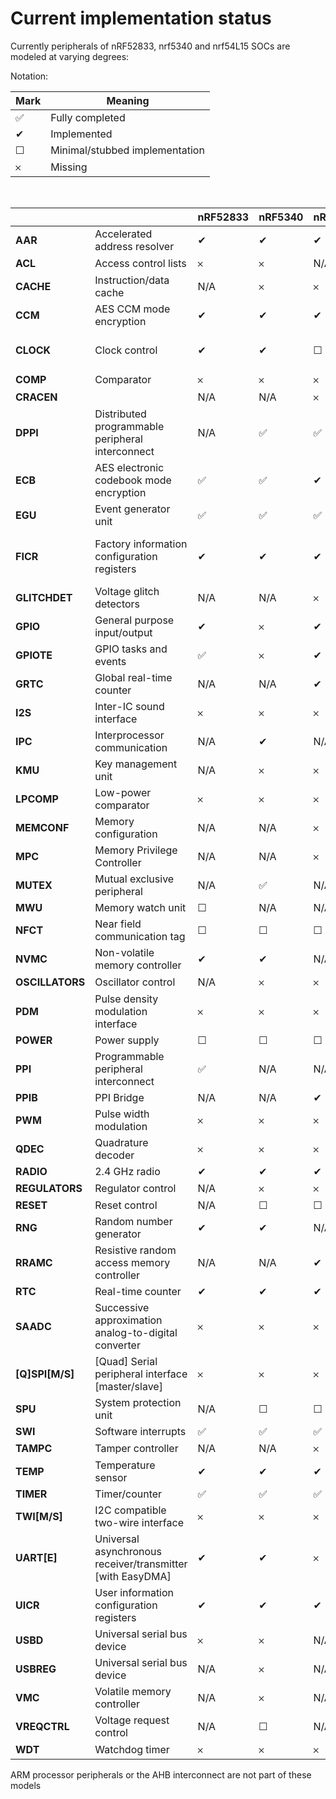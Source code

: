 # Current implementation status

Currently peripherals of nRF52833, nrf5340 and nrf54L15 SOCs are modeled at varying degrees:

Notation:

| Mark | Meaning |
|---|---|
| &#x2705; | Fully completed |
| &#x2714; | Implemented |
| &#x2610; | Minimal/stubbed implementation |
| &#x10102; | Missing |

<br>

|                 |                                                            | **nRF52833** | **nRF5340** | **nRF54L15** | Notes                                                                                                                      |
|-----------------|------------------------------------------------------------|--------------|-------------|--------------|----------------------------------------------------------------------------------------------------------------------------|
| **AAR**         | Accelerated address resolver                               | &#x2714;     | &#x2714;    | &#x2714;     | See [NHW_AAR.c](../src/HW_models/NHW_AAR.c) or [NHW_54_AAR_CCM_ECB.c](../src/HW_models/NHW_54_AAR_CCM_ECB.c)               |
| **ACL**         | Access control lists                                       | &#x10102;    | &#x10102;   | N/A          |                                                                                                                            |
| **CACHE**       | Instruction/data cache                                     | N/A          | &#x10102;   | &#x10102;    |                                                                                                                            |
| **CCM**         | AES CCM mode encryption                                    | &#x2714;     | &#x2714;    | &#x2714;     | See [NHW_AES_CCM.c](../src/HW_models/NHW_AES_CCM.c) or [NHW_54_AAR_CCM_ECB.c](../src/HW_models/NHW_54_AAR_CCM_ECB.c)       |
| **CLOCK**       | Clock control                                              | &#x2714;     | &#x2714;    | &#x2610;     | For 52 & 53 see [NHW_CLOCK.c](../src/HW_models/NHW_CLOCK.c). For 54L see [NHW_54L_CLOCK.c](../src/HW_models/NHW_54L_CLOCK.c) |
| **COMP**        | Comparator                                                 | &#x10102;    | &#x10102;   | &#x10102;    |                                                                                                                            |
| **CRACEN**      |                                                            | N/A          | N/A         | &#x10102;    |                                                                                                                            |
| **DPPI**        | Distributed programmable peripheral interconnect           | N/A          | &#x2705;    | &#x2705;     |                                                                                                                            |
| **ECB**         | AES electronic codebook mode encryption                    | &#x2705;     | &#x2705;    | &#x2714;    |                                                                                                                            |
| **EGU**         | Event generator unit                                       | &#x2705;     | &#x2705;    | &#x2705;     |                                                                                                                            |
| **FICR**        | Factory information configuration registers                | &#x2714;     | &#x2714;    | &#x2714;     | For 52: See [NHW_52_FICR.c](../src/HW_models/NHW_52_FICR.c)<br>For 53: See [NHW_53_FICR.c](../src/HW_models/NHW_53_FICR.c) |
| **GLITCHDET**   | Voltage glitch detectors                                   | N/A          | N/A         | &#x10102;    |                                                                                                                            |
| **GPIO**        | General purpose input/output                               | &#x2714;     | &#x10102;   | &#x2714;     | See [NRF_GPIO.c](../src/HW_models/NRF_GPIO.c)                                                                      |
| **GPIOTE**      | GPIO tasks and events                                      | &#x2705;     | &#x10102;   | &#x2714;     | See [NRF_GPIOTE.c](../src/HW_models/NRF_GPIOTE.c)                            |
| **GRTC**        | Global real-time counter                                   | N/A          | N/A         | &#x2714;     |                                                                                                                            |
| **I2S**         | Inter-IC sound interface                                   | &#x10102;    | &#x10102;   | &#x10102;    |                                                                                                                            |
| **IPC**         | Interprocessor communication                               | N/A          | &#x2714;    | N/A          | See [NHW_IPC.c](../src/HW_models/NHW_IPC.c)                                                                                |
| **KMU**         | Key management unit                                        | N/A          | &#x10102;   | &#x10102;    |                                                                                                                            |
| **LPCOMP**      | Low-power comparator                                       | &#x10102;    | &#x10102;   | &#x10102;    |                                                                                                                            |
| **MEMCONF**     | Memory configuration                                       | N/A          | N/A         | &#x10102;    |                                                                                                                            |
| **MPC**         | Memory Privilege Controller                                | N/A          | N/A         | &#x10102;    |                                                                                                                            |
| **MUTEX**       | Mutual exclusive peripheral                                | N/A          | &#x2705;    | N/A          |                                                                                                                            |
| **MWU**         | Memory watch unit                                          | &#x2610;     | N/A         | N/A          |                                                                                                                            |
| **NFCT**        | Near field communication tag                               | &#x2610;     | &#x2610;    | &#x2610;     |                                                                                                                            |
| **NVMC**        | Non-volatile memory controller                             | &#x2714;     | &#x2714;    | N/A          | See [NHW_NVMC.c](../src/HW_models/NHW_NVMC.c)                                                                              |
| **OSCILLATORS** | Oscillator control                                         | N/A          | &#x10102;   | &#x10102;    |                                                                                                                            |
| **PDM**         | Pulse density modulation interface                         | &#x10102;    | &#x10102;   | &#x10102;    |                                                                                                                            |
| **POWER**       | Power supply                                               | &#x2610;     | &#x2610;    | &#x2610;     | Only register stubs                                                                                                        |
| **PPI**         | Programmable peripheral interconnect                       | &#x2705;     | N/A         | N/A          | Complete but some peripheral connections are missing                                                                       |
| **PPIB**        | PPI Bridge                                                 | N/A          | N/A         | &#x2714;     |                                                                                                                            |
| **PWM**         | Pulse width modulation                                     | &#x10102;    | &#x10102;   | &#x10102;    |                                                                                                                            |
| **QDEC**        | Quadrature decoder                                         | &#x10102;    | &#x10102;   | &#x10102;    |                                                                                                                            |
| **RADIO**       | 2.4 GHz radio                                              | &#x2714;     | &#x2714;    | &#x2714;     | See [NHW_RADIO.c](../src/HW_models/NHW_RADIO.c)                                                                            |
| **REGULATORS**  | Regulator control                                          | N/A          | &#x10102;   | &#x10102;    |                                                                                                                            |
| **RESET**       | Reset control                                              | N/A          | &#x2610;    | &#x2610;     | Only register stubs                                                                                                        |
| **RNG**         | Random number generator                                    | &#x2714;     | &#x2714;    | N/A          | See [NHW_RNG.c](../src/HW_models/NHW_RNG.c)                                                                                |
| **RRAMC**       | Resistive random access memory controller                  | N/A          | N/A         | &#x2714;     | See [NHW_RRAMC.c](../src/HW_models/NHW_RRAMC.c)                                                                                                                           |
| **RTC**         | Real-time counter                                          | &#x2714;     | &#x2714;    | &#x2714;     | See [NHW_RTC.c](../src/HW_models/NHW_RTC.c)                                                                                |
| **SAADC**       | Successive approximation analog-to-digital converter       | &#x10102;    | &#x10102;   | &#x10102;    |                                                                                                                            |
| **[Q]SPI[M/S]** | [Quad] Serial peripheral interface [master/slave]          | &#x10102;    | &#x10102;   | &#x10102;    |                                                                                                                            |
| **SPU**         | System protection unit                                     | N/A          | &#x2610;    | &#x2610;     |                                                                                                                            |
| **SWI**         | Software interrupts                                        | &#x2705;     | &#x2705;    | &#x2705;     |                                                                                                                            |
| **TAMPC**       | Tamper controller                                          | N/A          | N/A         | &#x10102;    |                                                                                                                            |
| **TEMP**        | Temperature sensor                                         | &#x2714;     | &#x2714;    | &#x2714;     | See [NHW_TEMP.c](../src/HW_models/NHW_TEMP.c)                                                                              |
| **TIMER**       | Timer/counter                                              | &#x2705;     | &#x2705;    | &#x2705;     |                                                                                                                            |
| **TWI[M/S]**    | I2C compatible two-wire interface                          | &#x10102;    | &#x10102;   | &#x10102;    |                                                                                                                            |
| **UART[E]**     | Universal asynchronous receiver/transmitter [with EasyDMA] | &#x2714;     | &#x2714;    | &#x10102;    | For 53: It cannot be used yet w Zephyr as the Zephyr driver requires a working nRF53 GPIO                                  |
| **UICR**        | User information configuration registers                   | &#x2714;     | &#x2714;    | &#x2714;     | See [NHW_NVMC.c](../src/HW_models/NHW_NVMC.c)                                                                              |
| **USBD**        | Universal serial bus device                                | &#x10102;    | &#x10102;   | N/A          |                                                                                                                            |
| **USBREG**      | Universal serial bus device                                | N/A          | &#x10102;   | N/A          |                                                                                                                            |
| **VMC**         | Volatile memory controller                                 | N/A          | &#x10102;   | N/A          |                                                                                                                            |
| **VREQCTRL**    | Voltage request control                                    | N/A          | &#x2610;    | N/A          | Only register stubs                                                                                                        |
| **WDT**         | Watchdog timer                                             | &#x10102;    | &#x10102;   | &#x10102;    |                                                                                                                            |

ARM processor peripherals or the AHB interconnect are not part of these models
